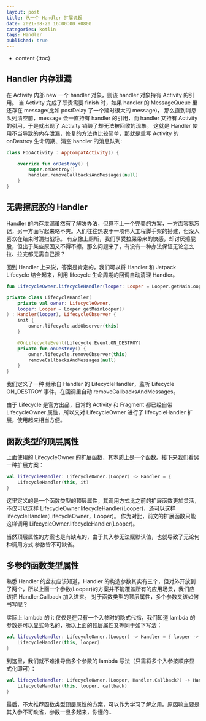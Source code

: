 ```yaml
---
layout: post
title: 从一个 Handler 扩展说起
date: 2021-08-20 16:00:00 +0800
categories: kotlin
tags: Handler
published: true
---
```


* content
{:toc}

## Handler 内存泄漏

在 Activity 内部 new 一个 handler 对象，则该 handler 对象持有 Activity 的引用。
当 Activity 完成了职责需要 finish 时，如果 handler 的 MessageQueue 里还存在 message(比如 postDelay 了一个延时很大的 message)，
那么直到消息队列清空前，message 会一直持有 handler 的引用，而 handler 又持有 Activity 的引用，于是就出现了 Activity 销毁了却无法被回收的现象。
这就是 Handler 使用不当导致的内存泄漏，修复的方法也比较简单，那就是重写 Activity 的 onDestroy 生命周期、清空 handler 的消息队列:

```kotlin
class FooActivity : AppCompatActivity() {

    override fun onDestroy() {
        super.onDestroy()
        handler.removeCallbacksAndMessages(null)
    }
}
```

## 无需擦屁股的 Handler

Handler 的内存泄漏虽然有了解决办法，但算不上一个完美的方案，一方面容易忘记，另一方面写起来略不爽。人们往往热衷于一项伟大工程脚手架的搭建，但没人喜欢在结束时清扫战场。
有点像上厕所，我们享受拉屎带来的快感，却讨厌擦屁股，但出于某些原因又不得不擦。那么问题来了，有没有一种办法保证无论怎么拉、拉完都无需自己擦？

回到 Handler 上来说，答案是肯定的，我们可以将 Handler 和 Jetpack Lifecycle 结合起来，利用 lifecycle 生命周期的回调自动清理 Handler。

```kotlin
fun LifecycleOwner.lifecycleHandler(looper: Looper = Looper.getMainLooper()): Handler = LifecycleHandler(this, looper)

private class LifecycleHandler(
    private val owner: LifecycleOwner,
    looper: Looper = Looper.getMainLooper()
) : Handler(looper), LifecycleObserver {
    init {
        owner.lifecycle.addObserver(this)
    }

    @OnLifecycleEvent(Lifecycle.Event.ON_DESTROY)
    private fun onDestroy() {
        owner.lifecycle.removeObserver(this)
        removeCallbacksAndMessages(null)
    }
}
```

我们定义了一种 继承自 Handler 的 LifecycleHandler，监听 Lifecycle ON_DESTROY 事件，在回调里自动 removeCallbacksAndMessages。

由于 Lifecycle 是官方出品，日常的 Activity 和 Fragment 都已经自带 LifecycleOwner 属性，所以又对 LifecycleOwner 进行了 lifecycleHandler 扩展，使用起来相当方便。

## 函数类型的顶层属性

上面使用的 LifecycleOwner 的扩展函数，其本质上是一个函数。接下来我们看另一种扩展方案：

```kotlin
val lifecycleHandler: LifecycleOwner.(Looper) -> Handler = {
    LifecycleHandler(this, it)
}
```

这里定义的是一个函数类型的顶层属性，其调用方式比之前的扩展函数更加灵活，不仅可以这样 LifecycleOwner.lifecycleHandler(Looper)，还可以这样 lifecycleHandler(LifecycleOwner，Looper)。
作为对比，前文的扩展函数只能这样调用 LifecycleOwner.lifecycleHandler(Looper)。

当然顶层属性的方案也是有缺点的，由于其入参无法赋默认值，也就导致了无论何种调用方式 参数皆不可缺省。

## 多参的函数类型属性

熟悉 Handler 的盆友应该知道，Handler 的构造参数其实有三个，但对外开放到了两个，所以上面一个参数(Looper)的方案并不能覆盖所有的应用场景，我们应该把 Handler.Callback 加入进来。
对于函数类型的顶层属性，多个参数又该如何书写呢？

实际上 lambda 的 it 仅仅是在只有一个入参时的隐式代指，我们知道 lambda 的参数是可以显式命名的，所以上面的顶层属性又等同于如下写法：

```kotlin
val lifecycleHandler: LifecycleOwner.(Looper) -> Handler = { looper ->
    LifecycleHandler(this, looper)
}
```

到这里，我们就不难推导出多个参数的 lambda 写法（只需将多个入参按顺序显式化即可）：

```kotlin
val lifecycleHandler: LifecycleOwner.(Looper, Handler.Callback?) -> Handler = { looper, callback ->
    LifecycleHandler(this, looper, callback)
}
```

最后，不太推荐函数类型顶层属性的方案，可以作为学习了解之用。原因嘛主要是其入参不可缺省，参数一旦多起来，你懂的..
